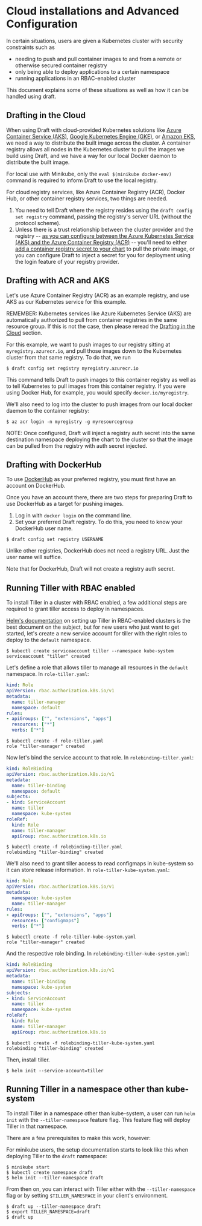 # Cloud installations and Advanced Configuration

In certain situations, users are given a Kubernetes cluster with security constraints such as

- needing to push and pull container images to and from a remote or otherwise secured container registry
- only being able to deploy applications to a certain namespace
- running applications in an RBAC-enabled cluster

This document explains some of these situations as well as how it can be handled using draft.

## Drafting in the Cloud

When using Draft with cloud-provided Kubernetes solutions like [Azure Container Service (AKS)](https://azure.microsoft.com/services/container-service/), [Google Kubernetes Engine (GKE)](https://cloud.google.com/kubernetes-engine/), or [Amazon EKS](https://aws.amazon.com/eks/), we need a way to distribute the built image across the cluster. A container registry allows all nodes in the Kubernetes cluster to pull the images we build using Draft, and we have a way for our local Docker daemon to distribute the built image.

For local use with Minikube, only the `eval $(minikube docker-env)` command is required to inform Draft to use the local registry.

For cloud registry services, like Azure Container Registry (ACR), Docker Hub, or other container registry services, two things are needed. 
1. You need to tell Draft where the registry resides using the `draft config set registry` command, passing the registry's server URL (without the protocol scheme). 
2. Unless there is a trust relationship between the cluster provider and the registry -- [as you can configure between the Azure Kubernetes Service (AKS) and the Azure Container Registry (ACR)](https://docs.microsoft.com/azure/container-registry/container-registry-auth-aks#grant-aks-access-to-acr) -- you'll need to either [add a container registry secret to your chart](https://kubernetes.io/docs/tasks/configure-pod-container/pull-image-private-registry) to pull the private image, or you can configure Draft to inject a secret for you for deployment using the login feature of your registry provider.

## Drafting with ACR and AKS

Let's use Azure Container Registry (ACR) as an example registry, and use AKS as our Kubernetes service for this example. 

REMEMBER: Kubernetes services like Azure Kubernetes Service (AKS) are automatically authorized to pull from container registries in the same resource group. If this is not the case, then please reread the [Drafting in the Cloud](#drafting-in-the-cloud) section. 

For this example, we want to push images to our registry sitting at `myregistry.azurecr.io`, and pull those images down to the Kubernetes cluster from that same registry. To do that, we run

```shell
$ draft config set registry myregistry.azurecr.io
```

This command tells Draft to push images to this container registry as well as to tell Kubernetes to pull images from this container registry. If you were using Docker Hub, for example, you would specify `docker.io/myregistry`. 

We'll also need to log into the cluster to push images from our local docker daemon to the container registry:

```
$ az acr login -n myregistry -g myresourcegroup
```

NOTE: Once configured, Draft will inject a registry auth secret into the same destination namespace deploying the chart to the cluster so that the image can be pulled from the registry with auth secret injected.

## Drafting with DockerHub

To use [DockerHub](https://hub.docker.com) as your preferred registry, you must first have an account on DockerHub.

Once you have an account there, there are two steps for preparing Draft to use DockerHub as a target for pushing images.

1. Log in with `docker login` on the command line.
2. Set your preferred Draft registry. To do this, you need to know your DockerHub user name.

```console
$ draft config set registry USERNAME
```

Unlike other registries, DockerHub does not need a registry URL. Just the user name will suffice.

Note that for DockerHub, Draft will not create a registry auth secret.

## Running Tiller with RBAC enabled

To install Tiller in a cluster with RBAC enabled, a few additional steps are required to grant tiller access to deploy in namespaces.

[Helm's documentation](https://docs.helm.sh/using_helm/#role-based-access-control) on setting up Tiller in RBAC-enabled clusters is the best document on the subject, but for new users who just want to get started, let's create a new service account for tiller with the right roles to deploy to the `default` namespace.

```shell
$ kubectl create serviceaccount tiller --namespace kube-system
serviceaccount "tiller" created
```

Let's define a role that allows tiller to manage all resources in the `default` namespace. In `role-tiller.yaml`:

```yaml
kind: Role
apiVersion: rbac.authorization.k8s.io/v1
metadata:
  name: tiller-manager
  namespace: default
rules:
- apiGroups: ["", "extensions", "apps"]
  resources: ["*"]
  verbs: ["*"]
```

```shell
$ kubectl create -f role-tiller.yaml
role "tiller-manager" created
```

Now let's bind the service account to that role. In `rolebinding-tiller.yaml`:

```yaml
kind: RoleBinding
apiVersion: rbac.authorization.k8s.io/v1
metadata:
  name: tiller-binding
  namespace: default
subjects:
- kind: ServiceAccount
  name: tiller
  namespace: kube-system
roleRef:
  kind: Role
  name: tiller-manager
  apiGroup: rbac.authorization.k8s.io
```

```shell
$ kubectl create -f rolebinding-tiller.yaml
rolebinding "tiller-binding" created
```

We'll also need to grant tiller access to read configmaps in kube-system so it can store release information. In `role-tiller-kube-system.yaml`:

```yaml
kind: Role
apiVersion: rbac.authorization.k8s.io/v1
metadata:
  namespace: kube-system
  name: tiller-manager
rules:
- apiGroups: ["", "extensions", "apps"]
  resources: ["configmaps"]
  verbs: ["*"]
```

```shell
$ kubectl create -f role-tiller-kube-system.yaml
role "tiller-manager" created
```

And the respective role binding. In `rolebinding-tiller-kube-system.yaml`:

```yaml
kind: RoleBinding
apiVersion: rbac.authorization.k8s.io/v1
metadata:
  name: tiller-binding
  namespace: kube-system
subjects:
- kind: ServiceAccount
  name: tiller
  namespace: kube-system
roleRef:
  kind: Role
  name: tiller-manager
  apiGroup: rbac.authorization.k8s.io
```

```shell
$ kubectl create -f rolebinding-tiller-kube-system.yaml
rolebinding "tiller-binding" created
```

Then, install tiller.

```shell
$ helm init --service-account=tiller
```

## Running Tiller in a namespace other than kube-system

To install Tiller in a namespace other than kube-system, a user can run `helm init` with the `--tiller-namespace` feature flag. This feature flag will deploy Tiller in that namespace.

There are a few prerequisites to make this work, however:

For minikube users, the setup documentation starts to look like this when deploying Tiller to the `draft` namespace:

```shell
$ minikube start
$ kubectl create namespace draft
$ helm init --tiller-namespace draft
```

From then on, you can interact with Tiller either with the `--tiller-namespace` flag or by setting `$TILLER_NAMESPACE` in your client's environment.

```
$ draft up --tiller-namespace draft
$ export TILLER_NAMESPACE=draft
$ draft up
```
